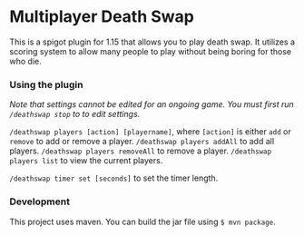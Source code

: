 # Multiplayer Death Swap
This is a spigot plugin for 1.15  that allows  you to play death swap.
It  utilizes  a  scoring system to allow many people to play without being
boring for those who die.

### Using the plugin


*Note that settings cannot be edited for an ongoing game. You must first run `/deathswap stop` to to edit settings.*

`/deathswap players [action] [playername]`, where `[action]` is either `add`
or `remove` to add or remove a player.
`/deathswap players addAll` to add all players.
`/deathswap players removeAll` to remove a player.
`/deathswap players list` to view the current players.

`/deathswap timer set [seconds]` to set the timer length.



### Development
This project uses maven.
You can build the jar file using  `$ mvn package`.